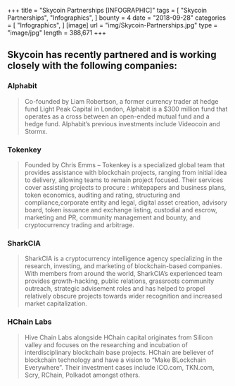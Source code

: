 +++
title = "Skycoin Partnerships [INFOGRAPHIC]"
tags = [
    "Skycoin Partnerships",
    "Infographics",
]
bounty = 4
date = "2018-09-28"
categories = [
    "Infographics",
]
[image]
    url = "img/Skycoin-Partnerships.jpg"
    type = "image/jpg"
    length = 388,671
+++

## Skycoin has recently partnered and is working closely with the following companies:

### Alphabit

> Co-founded by Liam Robertson, a former currency trader at hedge fund Light Peak Capital in London, Alphabit is a $300 million fund that operates as a cross between an open-ended mutual fund and a hedge fund. Alphabit’s previous investments include Videocoin and Stormx.

### Tokenkey

> Founded by Chris Emms – Tokenkey is a specialized global team that provides assistance with blockchain projects, ranging from initial idea to delivery, allowing teams to remain project focused. Their services cover assisting projects to procure : whitepapers and business plans, token economics, auditing and rating, structuring and compliance,corporate entity and legal, digital asset creation, advisory board, token issuance and exchange listing, custodial and escrow, marketing and PR, community management and bounty, and cryptocurrency trading and arbitrage.

### SharkCIA

> SharkCIA is a cryptocurrency intelligence agency specializing in the research, investing, and marketing of blockchain-based companies. With members from around the world, SharkCIA’s experienced team provides growth-hacking, public relations, grassroots community outreach, strategic advisement roles and has helped to propel relatively obscure projects towards wider recognition and increased market capitalization.

### HChain Labs

> Hive Chain Labs alongside HChain capital originates from Silicon valley and focuses on the researching and incubation of interdisciplinary blockchain base projects. HChain are believer of blockchain technology and have a vision to “Make BLockchain Everywhere”. Their investment cases include ICO.com, TKN.com, Scry, RChain, Polkadot amongst others.
